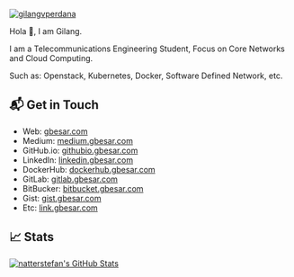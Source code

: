 [![gilangvperdana](https://res.cloudinary.com/gbesar/image/upload/v1625141309/gilangvperdana-1500x500_wyyjge.png)][1]

Hola 👋,
I am Gilang.

I am a Telecommunications Engineering Student, 
Focus on Core Networks and Cloud Computing. 

Such as: Openstack, Kubernetes, Docker, Software Defined Network, etc.

## 📬 Get in Touch

- Web: [gbesar.com][1]
- Medium: [medium.gbesar.com][2]
- GitHub.io: [githubio.gbesar.com][3]
- LinkedIn: [linkedin.gbesar.com][4]
- DockerHub: [dockerhub.gbesar.com][5]
- GitLab: [gitlab.gbesar.com][6]
- BitBucker: [bitbucket.gbesar.com][7]
- Gist: [gist.gbesar.com][8]
- Etc: [link.gbesar.com][9]

## &#x1f4c8; Stats
<a href="https://github.com/gilangvperdana/gilangvperdana">
  <img align="center" src="https://github-readme-stats.vercel.app/api?username=gilangvperdana&show_icons=true&line_height=27&count_private=true&title_color=000000&text_color=000000&icon_color=FAC051" alt="natterstefan's GitHub Stats" />
</a>

[1]: https://gbesar.com
[2]: https://gilangvperdana.medium.com/
[3]: https://gilangvperdana.github.io
[4]: https://www.linkedin.com/in/gilangvperdana
[5]: https://hub.docker.com/u/gilangvperdana
[6]: https://gitlab.com/gilangvperdana
[7]: https://bitbucket.gbesar.com
[8]: https://gist.gbesar.com
[9]: https://link.gbesar.com
